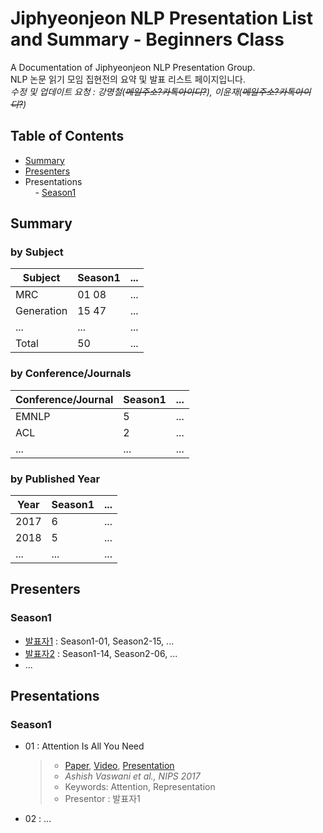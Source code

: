 # Jiphyeonjeon NLP Presentation List and Summary - Beginners Class
A Documentation of Jiphyeonjeon NLP Presentation Group.<br>
NLP 논문 읽기 모임 집현전의 요약 및 발표 리스트 페이지입니다.<br>
*수정 및 업데이트 요청 : 강명철(~~메일주소?카톡아이디?~~), 이윤재(~~메일주소?카톡아이디?~~)*

## Table of Contents
- [Summary](#Summary)
- [Presenters](#Presenters)
- Presentations<br>
&nbsp;&nbsp;&nbsp;&nbsp;- [Season1](#Season1)

## Summary
### by Subject
| Subject | Season1 | ... |
|---|---|---|
| MRC | 01 08 | ... |
| Generation | 15 47 | ... |
| ...| ... | ... |
| Total | 50 | ... |

### by Conference/Journals
| Conference/Journal | Season1 | ... |
| --- | --- | --- |
| EMNLP | 5 | ... |
| ACL | 2 | ... |
| ...| ... | ... |

### by Published Year
| Year | Season1 | ... |
| --- | --- | --- |
| 2017 | 6 | ... |
| 2018 | 5 | ... |
| ...| ... | ... |

## Presenters
### Season1
- [발표자1]() : Season1-01, Season2-15, ...
- [발표자2]() : Season1-14, Season2-06, ...
- ...

## Presentations
### Season1
- 01 : Attention Is All You Need
	> - [Paper](), [Video](), [Presentation]()
	> - *Ashish Vaswani et al., NIPS 2017*
	> - Keywords: Attention, Representation
	> - Presentor : 발표자1

- 02 : ...
